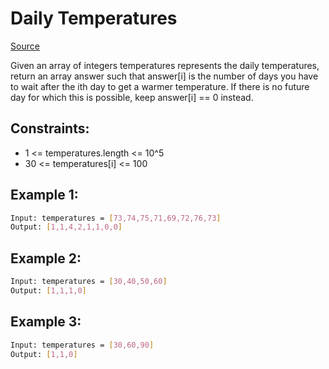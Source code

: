 # Daily Temperatures
[Source](https://leetcode.com/problems/daily-temperatures/)

Given an array of integers temperatures represents the daily temperatures, return an array answer such that answer[i] is the number of days you have to wait after the ith day to get a warmer temperature. If there is no future day for which this is possible, keep answer[i] == 0 instead.

## Constraints:

 - 1 <= temperatures.length <= 10^5
 - 30 <= temperatures[i] <= 100

## Example 1:
```sh
Input: temperatures = [73,74,75,71,69,72,76,73]
Output: [1,1,4,2,1,1,0,0]
```

## Example 2:
```sh
Input: temperatures = [30,40,50,60]
Output: [1,1,1,0]
```

## Example 3:
```sh
Input: temperatures = [30,60,90]
Output: [1,1,0]
```